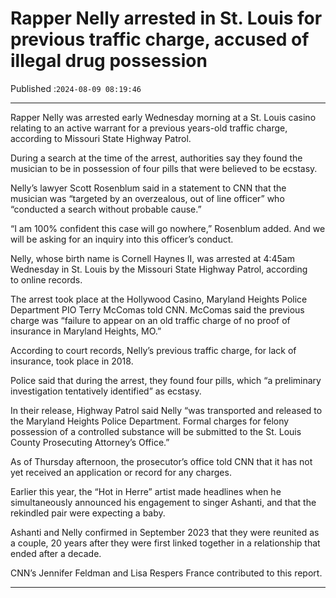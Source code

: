 # Rapper Nelly arrested in St. Louis for previous traffic charge, accused of illegal drug possession

Published :`2024-08-09 08:19:46`

---

Rapper Nelly was arrested early Wednesday morning at a St. Louis casino relating to an active warrant for a previous years-old traffic charge, according to Missouri State Highway Patrol.

During a search at the time of the arrest, authorities say they found the musician to be in possession of four pills that were believed to be ecstasy.

Nelly’s lawyer Scott Rosenblum said in a statement to CNN that the musician was “targeted by an overzealous, out of line officer” who “conducted a search without probable cause.”

“I am 100% confident this case will go nowhere,” Rosenblum added. And we will be asking for an inquiry into this officer’s conduct.

Nelly, whose birth name is Cornell Haynes II, was arrested at 4:45am Wednesday in St. Louis by the Missouri State Highway Patrol, according to online records.

The arrest took place at the Hollywood Casino, Maryland Heights Police Department PIO Terry McComas told CNN. McComas said the previous charge was “failure to appear on an old traffic charge of no proof of insurance in Maryland Heights, MO.”

According to court records, Nelly’s previous traffic charge, for lack of insurance, took place in 2018.

Police said that during the arrest, they found four pills, which “a preliminary investigation tentatively identified” as ecstasy.

In their release, Highway Patrol said Nelly “was transported and released to the Maryland Heights Police Department. Formal charges for felony possession of a controlled substance will be submitted to the St. Louis County Prosecuting Attorney’s Office.”

As of Thursday afternoon, the prosecutor’s office told CNN that it has not yet received an application or record for any charges.

Earlier this year, the “Hot in Herre” artist made headlines when he simultaneously announced his engagement to singer Ashanti, and that the rekindled pair were expecting a baby.

Ashanti and Nelly confirmed in September 2023 that they were reunited as a couple, 20 years after they were first linked together in a relationship that ended after a decade.

CNN’s Jennifer Feldman and Lisa Respers France contributed to this report.﻿

---

